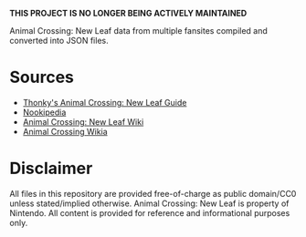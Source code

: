 **THIS PROJECT IS NO LONGER BEING ACTIVELY MAINTAINED**

Animal Crossing: New Leaf data from multiple fansites compiled and converted into JSON files.

Sources
=======
* [Thonky's Animal Crossing: New Leaf Guide](http://www.thonky.com/animal-crossing-new-leaf/)
* [Nookipedia](http://nookipedia.com/wiki/Main_Page)
* [Animal Crossing: New Leaf Wiki](http://acwiki3ds.wikispaces.com/)
* [Animal Crossing Wikia](http://animalcrossing.wikia.com/wiki/Animal_Crossing_Wiki)

Disclaimer
==========
All files in this repository are provided free-of-charge as public domain/CC0 unless stated/implied otherwise. Animal Crossing: New Leaf is property of Nintendo. All content is provided for reference and informational purposes only.
